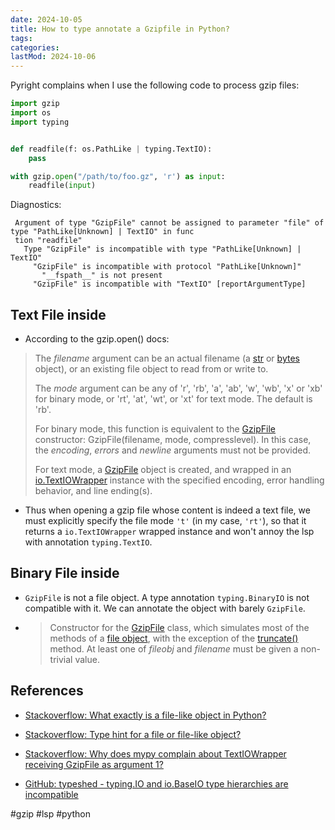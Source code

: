 ```yaml
---
date: 2024-10-05
title: How to type annotate a Gzipfile in Python?
tags:
categories:
lastMod: 2024-10-06
---
```

Pyright complains when I use the following code to process gzip files:

```python
import gzip
import os
import typing


def readfile(f: os.PathLike | typing.TextIO):
	pass

with gzip.open("/path/to/foo.gz", 'r') as input:
    readfile(input)
```

Diagnostics:
```
 Argument of type "GzipFile" cannot be assigned to parameter "file" of type "PathLike[Unknown] | TextIO" in func
 tion "readfile"
   Type "GzipFile" is incompatible with type "PathLike[Unknown] | TextIO"
     "GzipFile" is incompatible with protocol "PathLike[Unknown]"
       "__fspath__" is not present
     "GzipFile" is incompatible with "TextIO" [reportArgumentType]
```

## Text File inside

  + According to the gzip.open() docs:

> The *filename* argument can be an actual filename (a [str](https://docs.python.org/3/library/stdtypes.html#str) or [bytes](https://docs.python.org/3/library/stdtypes.html#bytes) object), or an existing file object to read from or write to.
>
> The *mode* argument can be any of 'r', 'rb', 'a', 'ab', 'w', 'wb', 'x' or 'xb' for binary mode, or 'rt', 'at', 'wt', or 'xt' for text mode. The default is 'rb'.
>
> For binary mode, this function is equivalent to the [GzipFile](https://docs.python.org/3/library/gzip.html#gzip.GzipFile) constructor: GzipFile(filename, mode, compresslevel). In this case, the *encoding*, *errors* and *newline* arguments must not be provided.
>
> For text mode, a [GzipFile](https://docs.python.org/3/library/gzip.html#gzip.GzipFile) object is created, and wrapped in an [io.TextIOWrapper](https://docs.python.org/3/library/io.html#io.TextIOWrapper) instance with the specified encoding, error handling behavior, and line ending(s).

  + Thus when opening a gzip file whose content is indeed a text file, we must explicitly specify the file mode `'t'` (in my case, `'rt'`), so that it returns a `io.TextIOWrapper` wrapped instance and won't annoy the lsp with annotation `typing.TextIO`.

## Binary File inside

  + `GzipFile` is not a file object. A type annotation `typing.BinaryIO` is not compatible with it. We can annotate the object with barely `GzipFile`.

  + > Constructor for the [GzipFile](https://docs.python.org/3/library/gzip.html#gzip.GzipFile) class, which simulates most of the methods of a [file object](https://docs.python.org/3/glossary.html#term-file-object), with the exception of the [truncate()](https://docs.python.org/3/library/io.html#io.IOBase.truncate) method.  At least one of *fileobj* and *filename* must be given a non-trivial value.

## References

  + [Stackoverflow: What exactly is a file-like object in Python?](https://stackoverflow.com/questions/4359495/what-exactly-is-a-file-like-object-in-python)

  + [Stackoverflow: Type hint for a file or file-like object?](https://stackoverflow.com/questions/38569401/type-hint-for-a-file-or-file-like-object)

  + [Stackoverflow: Why does mypy complain about TextIOWrapper receiving GzipFile as argument 1?](https://stackoverflow.com/questions/58394410/why-does-mypy-complain-about-textiowrapper-receiving-gzipfile-as-argument-1)

  + [GitHub: typeshed - typing.IO and io.BaseIO type hierarchies are incompatible](https://github.com/python/typeshed/issues/6077)

#gzip #lsp #python
